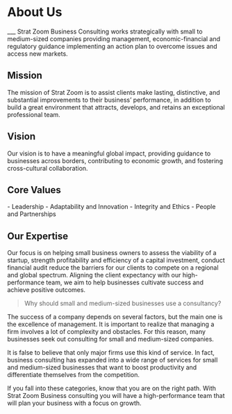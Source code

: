 ---
---
<h1>About Us</h1>
___
Strat Zoom Business Consulting works strategically with small to medium-sized companies providing management, economic-financial and regulatory guidance implementing an action plan to overcome issues and access new markets.

<h2>Mission</h2>
The mission of Strat Zoom is to assist clients make lasting, distinctive, and substantial improvements to their business’ performance, in addition to build a great environment that attracts, develops, and retains an exceptional professional team.

<h2>Vision</h2>

Our vision is to have a meaningful global impact, providing guidance to businesses across borders, contributing to economic growth, and fostering cross-cultural collaboration.

<h2>Core Values</h2>
- Leadership
- Adaptability and Innovation
- Integrity and Ethics
- People and Partnerships

<h2>Our Expertise</h2>
Our focus is on helping small business owners to assess the viability of a startup, strength profitability and efficiency of a capital investment, conduct financial audit reduce the barriers for our clients to compete on a regional and global spectrum. Aligning the client expectancy with our high-performance team, we aim to help businesses cultivate success and achieve positive outcomes.

> Why should small and medium-sized businesses use a consultancy?

The success of a company depends on several factors, but the main one is the excellence of management. It is important to realize that managing a firm involves a lot of complexity and obstacles. For this reason, many businesses seek out consulting for small and medium-sized companies.

It is false to believe that only major firms use this kind of service. In fact, business consulting has expanded into a wide range of services for small and medium-sized businesses that want to boost productivity and differentiate themselves from the competition.

If you fall into these categories, know that you are on the right path. With Strat Zoom Business consulting you will have a high-performance team that will plan your business with a focus on growth.

